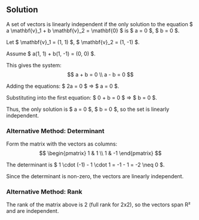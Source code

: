 <!-- 1. Show that the set {(1,1),(1,−1)} is linearly independent in R2. -->

## Solution

A set of vectors is linearly independent if the only solution to the equation $ a \mathbf{v}_1 + b \mathbf{v}_2 = \mathbf{0} $ is $ a = 0 $, $ b = 0 $.

Let $ \mathbf{v}_1 = (1, 1) $, $ \mathbf{v}_2 = (1, -1) $.

Assume $ a(1, 1) + b(1, -1) = (0, 0) $.

This gives the system:
$$
a + b = 0 \\
a - b = 0
$$

Adding the equations: $ 2a = 0 $ ⇒ $ a = 0 $.

Substituting into the first equation: $ 0 + b = 0 $ ⇒ $ b = 0 $.

Thus, the only solution is $ a = 0 $, $ b = 0 $, so the set is linearly independent.

### Alternative Method: Determinant

Form the matrix with the vectors as columns:
$$
\begin{pmatrix}
1 & 1 \\
1 & -1
\end{pmatrix}
$$

The determinant is $ 1 \cdot (-1) - 1 \cdot 1 = -1 - 1 = -2 \neq 0 $.

Since the determinant is non-zero, the vectors are linearly independent.

### Alternative Method: Rank

The rank of the matrix above is 2 (full rank for 2x2), so the vectors span R² and are independent.
